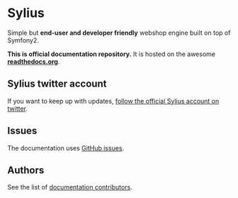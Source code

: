 Sylius
======

Simple but **end-user and developer friendly** webshop engine built on top of Symfony2.

**This is official documentation repository.** It is hosted on the awesome [**readthedocs.org**](http://sylius.readthedocs.org).

Sylius twitter account
----------------------

If you want to keep up with updates, [follow the official Sylius account on twitter](http://twitter.com/_Sylius).

Issues
------

The documentation uses [GitHub issues](https://github.com/Sylius/Documentation/issues).

Authors
-------

See the list of [documentation contributors](http://github.com/Sylius/Documentation/contributors).

